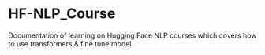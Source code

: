 # HF-NLP_Course
Documentation of learning on Hugging Face NLP courses which covers how to use transformers &amp; fine tune model.
